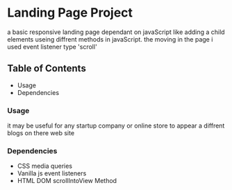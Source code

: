 # Landing Page Project

a basic responsive landing page dependant on javaScript like adding a child elements useing diffrent methods in javaScript.
the moving in the page i used event listener type 'scroll'

## Table of Contents

* Usage 
* Dependencies


### Usage 

it may be useful for any startup company or online store to appear a diffrent blogs on there web site

### Dependencies

* CSS media queries
* Vanilla js event listeners
* HTML DOM scrollIntoView Method